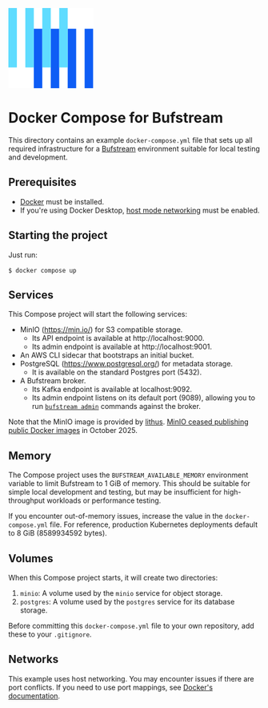 ![The Buf logo](https://raw.githubusercontent.com/bufbuild/buf-examples/main/.github/buf-logo.svg)

# Docker Compose for Bufstream

This directory contains an example `docker-compose.yml` file that sets up all required infrastructure for a [Bufstream][bufstream] environment suitable for local testing and development.

## Prerequisites

* [Docker][docker] must be installed. 
* If you're using Docker Desktop, [host mode networking][docker-host-mode-networking] must be enabled.

## Starting the project

Just run:

```
$ docker compose up
```

## Services

This Compose project will start the following services:

- MinIO (https://min.io/) for S3 compatible storage.
  * Its API endpoint is available at http://localhost:9000.
  * Its admin endpoint is available at http://localhost:9001.
- An AWS CLI sidecar that bootstraps an initial bucket.
- PostgreSQL (https://www.postgresql.org/) for metadata storage.
  * It is available on the standard Postgres port (5432).
- A Bufstream broker.
  * Its Kafka endpoint is available at localhost:9092.
  * Its admin endpoint listens on its default port (9089), allowing you to run [`bufstream admin`](https://buf.build/docs/bufstream/reference/cli/admin/) commands against the broker.

Note that the MinIO image is provided by [lithus](https://github.com/golithus/minio-builds). [MinIO ceased publishing public Docker images](https://github.com/minio/minio/issues/21647) in October 2025.

## Memory

The Compose project uses the `BUFSTREAM_AVAILABLE_MEMORY` environment variable to limit Bufstream to 1 GiB of memory.
This should be suitable for simple local development and testing, but may be insufficient for high-throughput workloads or performance testing.

If you encounter out-of-memory issues, increase the value in the `docker-compose.yml` file. For reference, production Kubernetes deployments default to 8 GiB (8589934592 bytes).

## Volumes

When this Compose project starts, it will create two directories:

1. `minio`: A volume used by the `minio` service for object storage.
2. `postgres`: A volume used by the `postgres` service for its database storage.

Before committing this `docker-compose.yml` file to your own repository, add these to your `.gitignore`.

## Networks

This example uses host networking. You may encounter issues if there are port conflicts. If you need to use port mappings, see [Docker's documentation](https://docs.docker.com/compose/how-tos/networking/).

[bufstream]: https://buf.build/product/bufstream
[docker]: https://docs.docker.com/engine/install/
[docker-host-mode-networking]: https://docs.docker.com/engine/network/drivers/host/#docker-desktop
